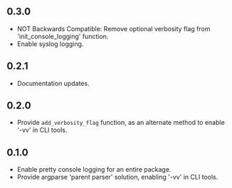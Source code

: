 ## 0.3.0

* NOT Backwards Compatible: Remove optional verbosity flag from 'init_console_logging' function.
* Enable syslog logging.

## 0.2.1

* Documentation updates.

## 0.2.0

* Provide `add_verbosity_flag` function, as an alternate method to enable '-vv' in CLI tools.

## 0.1.0

* Enable pretty console logging for an entire package.
* Provide argparse 'parent parser' solution, enabling '-vv' in CLI tools.